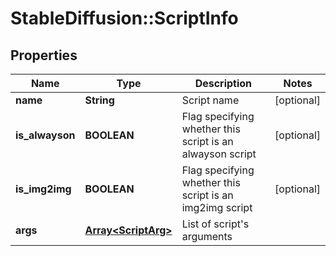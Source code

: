 # StableDiffusion::ScriptInfo

## Properties
Name | Type | Description | Notes
------------ | ------------- | ------------- | -------------
**name** | **String** | Script name | [optional] 
**is_alwayson** | **BOOLEAN** | Flag specifying whether this script is an alwayson script | [optional] 
**is_img2img** | **BOOLEAN** | Flag specifying whether this script is an img2img script | [optional] 
**args** | [**Array&lt;ScriptArg&gt;**](ScriptArg.md) | List of script&#x27;s arguments | 


